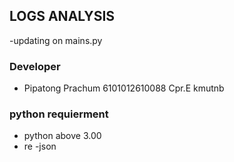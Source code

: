 ## LOGS ANALYSIS
-updating on mains.py

### Developer 
- Pipatong Prachum 6101012610088 Cpr.E kmutnb
### python requierment 
- python above 3.00 
- re 
-json
    
    

